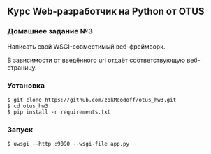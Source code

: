 ## **Курс Web-разработчик на Python от OTUS**

### **Домашнее задание №3**
Написать свой WSGI-совместимый веб-фреймворк. 

В зависимости от введённого url отдаёт соответствующую веб-страницу.

### Установка

```консоль
$ git clone https://github.com/zokMeodoff/otus_hw3.git
$ cd otus_hw3
$ pip install -r requirements.txt
```

### Запуск

```консоль
$ uwsgi --http :9090 --wsgi-file app.py
```
